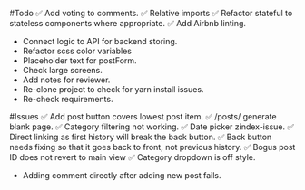 #Todo
✅ Add voting to comments.
✅ Relative imports
✅ Refactor stateful to stateless components where appropriate.
✅ Add Airbnb linting.
- Connect logic to API for backend storing.
- Refactor scss color variables
- Placeholder text for postForm.
- Check large screens.
- Add notes for reviewer.
- Re-clone project to check for yarn install issues.
- Re-check requirements.

#Issues
✅ Add post button covers lowest post item.
✅ /posts/ generate blank page.
✅ Category filtering not working.
✅ Date picker zindex-issue.
✅ Direct linking as first history will break the back button.
✅ Back button needs fixing so that it goes back to front, not previous history.
✅ Bogus post ID does not revert to main view
✅ Category dropdown is off style.
- Adding comment directly after adding new post fails.
